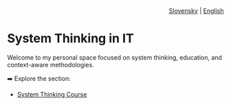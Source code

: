 <div align="right">
  <a href="../sk/">Slovensky</a> | <a href="../en/">English</a>
</div>

# System Thinking in IT

Welcome to my personal space focused on system thinking, education, and context-aware methodologies.

➡️ Explore the section:

- [System Thinking Course](class_SystemThinkingInIT/index.md)
